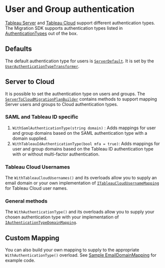 # User and Group authentication

[Tableau Server](https://help.tableau.com/current/server/en-us/security_auth.htm) and [Tableau Cloud](https://help.tableau.com/current/online/en-us/security_auth.htm) support different authentication types. The Migration SDK supports authentication types listed in [AuthenticationTypes](xref:Tableau.Migration.Api.Rest.Models.Types.AuthenticationTypes) out of the box.

## Defaults

The default authentication type for users is [`ServerDefault`](xref:Tableau.Migration.Api.Rest.Models.Types.AuthenticationTypes). It is set by the [`UserAuthenticationTypeTransformer`](xref:Tableau.Migration.Engine.Hooks.Transformers.Default.UserAuthenticationTypeTransformer).

## Server to Cloud

It is possible to set the authentication type on users and groups. The [`ServerToCloudMigrationPlanBuilder`](xref:Tableau.Migration.Engine.ServerToCloudMigrationPlanBuilder) contains methods to support mapping Server users and groups to Cloud authentication types.

### SAML and Tableau ID specific

1. `WithSamlAuthenticationType(string domain)` : Adds mappings for user and group domains based on the SAML authentication type with a domain supplied.
2. `WithTableauIdAuthenticationType(bool mfa = true)`: Adds mappings for user and group domains based on the Tableau ID authentication type with or without multi-factor authentication.

### Tableau Cloud Usernames

The `WithTableauCloudUsernames()` and its overloads allow you to supply an email domain or your own implementation of [`ITableauCloudUsernameMapping`](xref:Tableau.Migration.Engine.Hooks.Mappings.Default.ITableauCloudUsernameMapping) for Tableau Cloud user names.

### General methods

The `WithAuthenticationType()` and its overloads allow you to supply your chosen authentication type with your implementation of [`IAuthenticationTypeDomainMapping`](xref:Tableau.Migration.Engine.Hooks.Mappings.Default.IAuthenticationTypeDomainMapping).

## Custom Mapping

You can also build your own mapping to supply to the appropriate `WithAuthenticationType()` overload. See [Sample EmailDomainMapping](~/samples/hooks/mappings/username_email_mapping.md) for example code.
